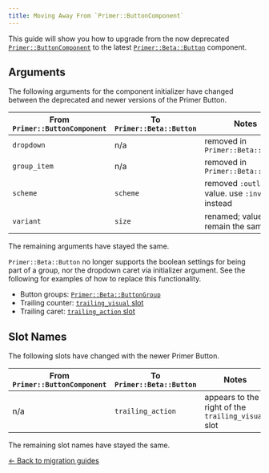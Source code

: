 ```yaml
---
title: Moving Away From `Primer::ButtonComponent`
---
```


This guide will show you how to upgrade from the now deprecated
[`Primer::ButtonComponent`](https://primer.style/view-components/components/button)
to the latest [`Primer::Beta::Button`](https://primer.style/view-components/components/beta/button)
component.

## Arguments

The following arguments for the component initializer have changed between the deprecated and newer versions
of the Primer Button.

| From `Primer::ButtonComponent` | To `Primer::Beta::Button` | Notes |
|--------------------------------|---------------------------|-------|
| `dropdown`   | n/a      | removed in `Primer::Beta::Button`                  |
| `group_item` | n/a      | removed in `Primer::Beta::Button`                  |
| `scheme`     | `scheme` | removed `:outline` value. use `:invisible` instead |
| `variant`    | `size`   | renamed; values remain the same                    |

The remaining arguments have stayed the same.

`Primer::Beta::Button` no longer supports the boolean settings for being part of
a group, nor the dropdown caret via initializer argument. See the following for examples of how to replace
this functionality.

* Button groups: [`Primer::Beta::ButtonGroup`](https://primer.style/view-components/components/beta/buttongroup)
* Trailing counter: [`trailing_visual` slot](https://primer.style/view-components/lookbook/inspect/primer/beta/button/trailing_visual)
* Trailing caret: [`trailing_action` slot](https://primer.style/view-components/lookbook/inspect/primer/beta/button/trailing_action)

## Slot Names

The following slots have changed with the newer Primer Button.

| From `Primer::ButtonComponent` | To `Primer::Beta::Button` | Notes |
|--------------------------------|---------------------------|-------|
| n/a | `trailing_action` | appears to the right of the `trailing_visual` slot |

The remaining slot names have stayed the same.

[&larr; Back to migration guides](https://primer.style/view-components/migration)
